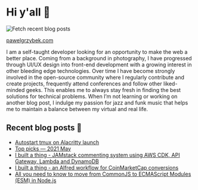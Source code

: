 # Hi y'all 👋

![Fetch recent blog posts](https://github.com/pawelgrzybek/pawelgrzybek/workflows/Fetch%20recent%20blog%20posts/badge.svg)

[pawelgrzybek.com](https://pawelgrzybek.com)

I am a self-taught developer looking for an opportunity to make the web a better place. Coming from a background in photography, I have progressed through UI/UX design into front-end development with a growing interest in other bleeding edge technologies. Over time I have become strongly involved in the open-source community where I regularly contribute and create projects, frequently attend conferences and follow other liked-minded geeks. This enables me to always stay fresh in finding the best solutions for technical problems. When I’m not learning or working on another blog post, I indulge my passion for jazz and funk music that helps me to maintain a balance between my virtual and real life.

## Recent blog posts 📝

<!-- FEED-START -->
- [Autostart tmux on Alacritty launch](https://pawelgrzybek.com/autostart-tmux-on-alacritty-launch/)
- [Top picks — 2021 May](https://pawelgrzybek.com/top-picks-2021-may/)
- [I built a thing - JAMstack commenting system using AWS CDK, API Gateway, Lambda and DynamoDB](https://pawelgrzybek.com/i-built-a-thing-jamstack-commenting-system-using-aws-cdk-api-gateway-lambda-and-dynamodb/)
- [I built a thing - an Alfred workflow for CoinMarketCap conversions](https://pawelgrzybek.com/i-built-a-thing-an-alfred-workflow-for-coinmarketcap-conversions/)
- [All you need to know to move from CommonJS to ECMAScript Modules (ESM) in Node.js](https://pawelgrzybek.com/all-you-need-to-know-to-move-from-commonjs-to-ecmascript-modules-esm-in-node-js/)
<!-- FEED-END -->